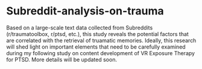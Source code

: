 # Subreddit-analysis-on-trauma
Based on a large-scale text data collected from Subreddits (r/traumatoolbox, r/ptsd, etc.), this study reveals the potential factors that are correlated with the retrieval of truamatic memories. Ideally, this research will shed light on important elements that need to be carefully examined during my following study on content development of VR Exposure Therapy for PTSD. More details will be updated soon. 
